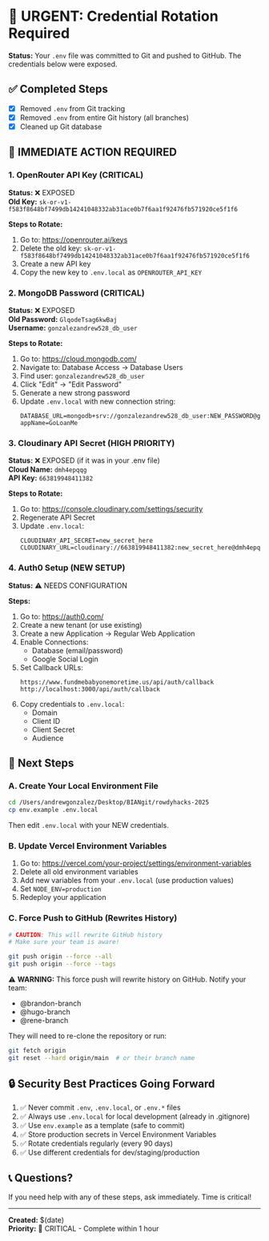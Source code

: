 # 🚨 URGENT: Credential Rotation Required

**Status:** Your `.env` file was committed to Git and pushed to GitHub. The credentials below were exposed.

## ✅ Completed Steps
- [x] Removed `.env` from Git tracking
- [x] Removed `.env` from entire Git history (all branches)
- [x] Cleaned up Git database

## 🔴 IMMEDIATE ACTION REQUIRED

### 1. OpenRouter API Key (CRITICAL)
**Status:** ❌ EXPOSED  
**Old Key:** `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`

**Steps to Rotate:**
1. Go to: https://openrouter.ai/keys
2. Delete the old key: `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`
3. Create a new API key
4. Copy the new key to `.env.local` as `OPENROUTER_API_KEY`

### 2. MongoDB Password (CRITICAL)
**Status:** ❌ EXPOSED  
**Old Password:** `GlqodeTsag6kwBaj`  
**Username:** `gonzalezandrew528_db_user`

**Steps to Rotate:**
1. Go to: https://cloud.mongodb.com/
2. Navigate to: Database Access → Database Users
3. Find user: `gonzalezandrew528_db_user`
4. Click "Edit" → "Edit Password"
5. Generate a new strong password
6. Update `.env.local` with new connection string:
   ```
   DATABASE_URL=mongodb+srv://gonzalezandrew528_db_user:NEW_PASSWORD@goloanme.yfgujyf.mongodb.net/?appName=GoLoanMe
   ```

### 3. Cloudinary API Secret (HIGH PRIORITY)
**Status:** ❌ EXPOSED (if it was in your .env file)  
**Cloud Name:** `dmh4epqqg`  
**API Key:** `663819948411382`

**Steps to Rotate:**
1. Go to: https://console.cloudinary.com/settings/security
2. Regenerate API Secret
3. Update `.env.local`:
   ```
   CLOUDINARY_API_SECRET=new_secret_here
   CLOUDINARY_URL=cloudinary://663819948411382:new_secret_here@dmh4epqqg
   ```

### 4. Auth0 Setup (NEW SETUP)
**Status:** ⚠️ NEEDS CONFIGURATION

**Steps:**
1. Go to: https://auth0.com/
2. Create a new tenant (or use existing)
3. Create a new Application → Regular Web Application
4. Enable Connections:
   - Database (email/password)
   - Google Social Login
5. Set Callback URLs:
   ```
   https://www.fundmebabyonemoretime.us/api/auth/callback
   http://localhost:3000/api/auth/callback
   ```
6. Copy credentials to `.env.local`:
   - Domain
   - Client ID
   - Client Secret
   - Audience

## 📝 Next Steps

### A. Create Your Local Environment File
```bash
cd /Users/andrewgonzalez/Desktop/BIANgit/rowdyhacks-2025
cp env.example .env.local
```
Then edit `.env.local` with your NEW credentials.

### B. Update Vercel Environment Variables
1. Go to: https://vercel.com/your-project/settings/environment-variables
2. Delete all old environment variables
3. Add new variables from your `.env.local` (use production values)
4. Set `NODE_ENV=production`
5. Redeploy your application

### C. Force Push to GitHub (Rewrites History)
```bash
# CAUTION: This will rewrite GitHub history
# Make sure your team is aware!

git push origin --force --all
git push origin --force --tags
```

⚠️ **WARNING:** This force push will rewrite history on GitHub. Notify your team:
- @brandon-branch
- @hugo-branch  
- @rene-branch

They will need to re-clone the repository or run:
```bash
git fetch origin
git reset --hard origin/main  # or their branch name
```

## 🔒 Security Best Practices Going Forward

1. ✅ Never commit `.env`, `.env.local`, or `.env.*` files
2. ✅ Always use `.env.local` for local development (already in .gitignore)
3. ✅ Use `env.example` as a template (safe to commit)
4. ✅ Store production secrets in Vercel Environment Variables
5. ✅ Rotate credentials regularly (every 90 days)
6. ✅ Use different credentials for dev/staging/production

## 📞 Questions?
If you need help with any of these steps, ask immediately. Time is critical!

---
**Created:** $(date)  
**Priority:** 🔴 CRITICAL - Complete within 1 hour


